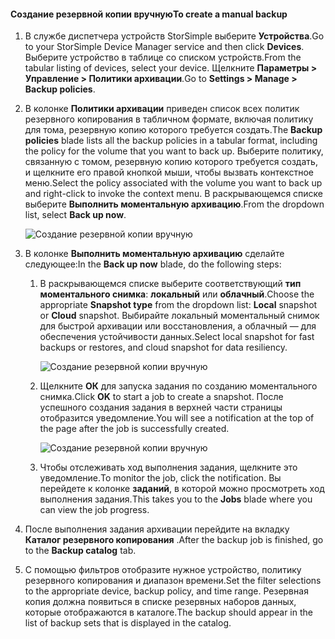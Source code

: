 
<!--author=alkohli last changed: 01/20/2017-->

#### <a name="to-create-a-manual-backup"></a><span data-ttu-id="382d7-101">Создание резервной копии вручную</span><span class="sxs-lookup"><span data-stu-id="382d7-101">To create a manual backup</span></span>

1. <span data-ttu-id="382d7-102">В службе диспетчера устройств StorSimple выберите **Устройства**.</span><span class="sxs-lookup"><span data-stu-id="382d7-102">Go to your StorSimple Device Manager service and then click **Devices**.</span></span> <span data-ttu-id="382d7-103">Выберите устройство в таблице со списком устройств.</span><span class="sxs-lookup"><span data-stu-id="382d7-103">From the tabular listing of devices, select your device.</span></span> <span data-ttu-id="382d7-104">Щелкните **Параметры > Управление > Политики архивации**.</span><span class="sxs-lookup"><span data-stu-id="382d7-104">Go to **Settings > Manage > Backup policies**.</span></span>

2. <span data-ttu-id="382d7-105">В колонке **Политики архивации** приведен список всех политик резервного копирования в табличном формате, включая политику для тома, резервную копию которого требуется создать.</span><span class="sxs-lookup"><span data-stu-id="382d7-105">The **Backup policies** blade lists all the backup policies in a tabular format, including the policy for the volume that you want to back up.</span></span> <span data-ttu-id="382d7-106">Выберите политику, связанную с томом, резервную копию которого требуется создать, и щелкните его правой кнопкой мыши, чтобы вызвать контекстное меню.</span><span class="sxs-lookup"><span data-stu-id="382d7-106">Select the policy associated with the volume you want to back up and right-click to invoke the context menu.</span></span> <span data-ttu-id="382d7-107">В раскрывающемся списке выберите **Выполнить моментальную архивацию**.</span><span class="sxs-lookup"><span data-stu-id="382d7-107">From the dropdown list, select **Back up now**.</span></span>

    ![Создание резервной копии вручную](./media/storsimple-8000-create-manual-backup/createmanualbu1.png)

3. <span data-ttu-id="382d7-109">В колонке **Выполнить моментальную архивацию** сделайте следующее:</span><span class="sxs-lookup"><span data-stu-id="382d7-109">In the **Back up now** blade, do the following steps:</span></span>

    1. <span data-ttu-id="382d7-110">В раскрывающемся списке выберите соответствующий **тип моментального снимка**: **локальный** или **облачный**.</span><span class="sxs-lookup"><span data-stu-id="382d7-110">Choose the appropriate **Snapshot type** from the dropdown list: **Local** snapshot or **Cloud** snapshot.</span></span> <span data-ttu-id="382d7-111">Выбирайте локальный моментальный снимок для быстрой архивации или восстановления, а облачный — для обеспечения устойчивости данных.</span><span class="sxs-lookup"><span data-stu-id="382d7-111">Select local snapshot for fast backups or restores, and cloud snapshot for data resiliency.</span></span>

        ![Создание резервной копии вручную](./media/storsimple-8000-create-manual-backup/createmanualbu2.png)

    2. <span data-ttu-id="382d7-113">Щелкните **ОК** для запуска задания по созданию моментального снимка.</span><span class="sxs-lookup"><span data-stu-id="382d7-113">Click **OK** to start a job to create a snapshot.</span></span> <span data-ttu-id="382d7-114">После успешного создания задания в верхней части страницы отобразится уведомление.</span><span class="sxs-lookup"><span data-stu-id="382d7-114">You will see a notification at the top of the page after the job is successfully created.</span></span>

        ![Создание резервной копии вручную](./media/storsimple-8000-create-manual-backup/createmanualbu4.png)

    3. <span data-ttu-id="382d7-116">Чтобы отслеживать ход выполнения задания, щелкните это уведомление.</span><span class="sxs-lookup"><span data-stu-id="382d7-116">To monitor the job, click the notification.</span></span> <span data-ttu-id="382d7-117">Вы перейдете к колонке **заданий**, в которой можно просмотреть ход выполнения задания.</span><span class="sxs-lookup"><span data-stu-id="382d7-117">This takes you to the **Jobs** blade where you can view the job progress.</span></span>


5. <span data-ttu-id="382d7-118">После выполнения задания архивации перейдите на вкладку **Каталог резервного копирования** .</span><span class="sxs-lookup"><span data-stu-id="382d7-118">After the backup job is finished, go to the **Backup catalog** tab.</span></span>

6. <span data-ttu-id="382d7-119">С помощью фильтров отобразите нужное устройство, политику резервного копирования и диапазон времени.</span><span class="sxs-lookup"><span data-stu-id="382d7-119">Set the filter selections to the appropriate device, backup policy, and time range.</span></span> <span data-ttu-id="382d7-120">Резервная копия должна появиться в списке резервных наборов данных, которые отображаются в каталоге.</span><span class="sxs-lookup"><span data-stu-id="382d7-120">The backup should appear in the list of backup sets that is displayed in the catalog.</span></span>

